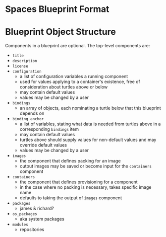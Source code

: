 Spaces Blueprint Format
=======================

# Blueprint Object Structure

Components in a blueprint are optional. The top-level components are:

* `title`
* `description`
* `license`
* `configuration`
  - a list of configuration variables a running component
  - used for values applying to a container's existence, free of consideration about turtles above or below
  - may contain default values
  - values may be changed by a user
* `bindings`
  - an array of objects, each nominating a turtle below that this blueprint depends on  
* `binding_anchor`
  - a list of variables, stating what data is needed from turtles above in a corresponding `bindings` item
  - may contain default values
  - turtles above should supply values for non-default values and may override default values
  - values may be changed by a user
* `images`
  - the component that defines packing for an image
  - output images may be saved or become input for the `containers` component
* `containers`
  - the component that defines provisioning for a component
  - in the case where no packing is necessary, takes specific image name
  - defaults to taking the output of `images` component
* `packages`
  - james & richard?
* `os_packages`
  - aka system packages
* `modules`
  - repositories
